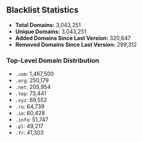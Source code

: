 ## Blacklist Statistics

- **Total Domains:** 3,043,251
- **Unique Domains:** 3,043,251
- **Added Domains Since Last Version:** 320,647
- **Removed Domains Since Last Version:** 299,312

### Top-Level Domain Distribution

-  `.com`: 1,467,500
-  `.org`: 250,179
-  `.net`: 205,954
-  `.top`: 73,441
-  `.xyz`: 69,552
-  `.ru`: 64,739
-  `.io`: 60,428
-  `.info`: 51,747
-  `.pl`: 49,217
-  `.fr`: 41,303
